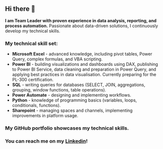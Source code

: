 ## Hi there 👋

**I am Team Leader with proven experience in data analysis, reporting, and process automation.** Passionate about data-driven solutions, I continuously develop my technical skills.

### My technical skill set:
* **Microsoft Excel** - advanced knowledge, including pivot tables, Power Query, complex formulas, and VBA scripting.
* **Power BI** - building visualizations and dashboards using DAX, publishing to Power BI Service, data cleaning and preparation in Power Query, and applying best practices in data visualisation. Currently preparing for the PL-300 certification. 
* **SQL** - writing queries for databases (SELECT, JOIN, aggregations, grouping, window functions, table operations).
* **Power Automate** - designing and implementing workflows.
* **Python** - knowledge of programming basics (variables, loops, conditionals, functions).
* **Sharepoint** - managing spaces and channels, implementing improvements in platform usage.

### My GitHub portfolio showcases my technical skills.
### You can reach me on my [Linkedin](https://www.linkedin.com/in/jglobinski/)!





